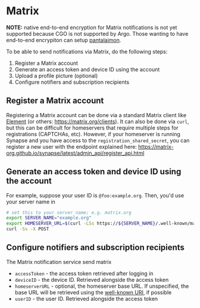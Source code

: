 # Matrix

**NOTE:** native end-to-end encryption for Matrix notifications is not yet supported because CGO is not supported by Argo.  Those wanting to have end-to-end encrypiton can setup [pantalaimon](https://github.com/matrix-org/pantalaimon).

To be able to send notifications via Matrix, do the following steps:

1. Register a Matrix account
2. Generate an access token and device ID using the account
3. Upload a profile picture (optional)
4. Configure notifiers and subscription recipients

## Register a Matrix account

Registering a Matrix account can be done via a standard Matrix client like
[Element](https://element.io) (or others: <https://matrix.org/clients>).  It can
also be done via `curl`, but this can be difficult for homeservers that require
multiple steps for registrations (CAPTCHAs, etc).  However, if your homeserver
is running Synapse and you have access to the `registration_shared_secret`, you
can register a new user with the endpoint explained here:
<https://matrix-org.github.io/synapse/latest/admin_api/register_api.html>

## Generate an access token and device ID using the account

For example, suppose your user ID is `@foo:example.org`.  Then, you'd use your server name in 

```sh
# set this to your server name; e.g. matrix.org
export SERVER_NAME="example.org"
export HOMESERVER_URL=$(curl -LSs https://${SERVER_NAME}/.well-known/matrix/client | jq -r '."m.homeserver"."base_url"')
curl -Ss -X POST
```

## Configure notifiers and subscription recipients

The Matrix notification service send matrix

* `accessToken` - the access token retrieved after logging in
* `deviceID` - the device ID.  Retrieved alongside the access token
* `homeserverURL` - optional, the homeserver base URL.  If unspecified, the base URL will be retrieved using the [well-known URI](https://spec.matrix.org/v1.3/client-server-api/#well-known-uri), if possible
* `userID` - the user ID.  Retrieved alongside the access token
